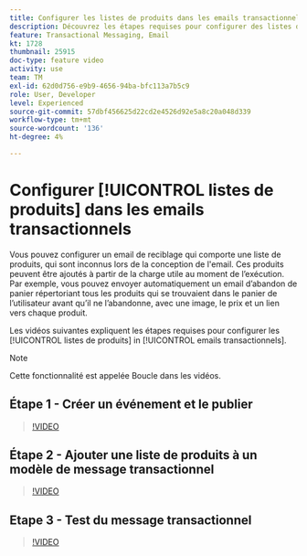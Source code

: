 ```yaml
---
title: Configurer les listes de produits dans les emails transactionnels
description: Découvrez les étapes requises pour configurer des listes de produits dans des emails transactionnels.
feature: Transactional Messaging, Email
kt: 1728
thumbnail: 25915
doc-type: feature video
activity: use
team: TM
exl-id: 62d0d756-e9b9-4656-94ba-bfc113a7b5c9
role: User, Developer
level: Experienced
source-git-commit: 57dbf456625d22cd2e4526d92e5a8c20a048d339
workflow-type: tm+mt
source-wordcount: '136'
ht-degree: 4%

---
```


# Configurer [!UICONTROL listes de produits] dans les emails transactionnels

Vous pouvez configurer un email de reciblage qui comporte une liste de produits, qui sont inconnus lors de la conception de l&#39;email. Ces produits peuvent être ajoutés à partir de la charge utile au moment de l’exécution. Par exemple, vous pouvez envoyer automatiquement un email d’abandon de panier répertoriant tous les produits qui se trouvaient dans le panier de l’utilisateur avant qu’il ne l’abandonne, avec une image, le prix et un lien vers chaque produit.

Les vidéos suivantes expliquent les étapes requises pour configurer les [!UICONTROL listes de produits] in [!UICONTROL emails transactionnels].

>[!NOTE]
>
>Cette fonctionnalité est appelée Boucle dans les vidéos.

## Étape 1 - Créer un événement et le publier

>[!VIDEO](https://video.tv.adobe.com/v/25914?quality=12)

## Étape 2 - Ajouter une liste de produits à un modèle de message transactionnel

>[!VIDEO](https://video.tv.adobe.com/v/25915?quality=12)

## Etape 3 - Test du message transactionnel

>[!VIDEO](https://video.tv.adobe.com/v/25916?quality=12)
